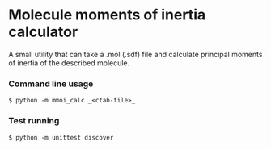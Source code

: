 # Molecule moments of inertia calculator

A small utility that can take a .mol (.sdf) file and calculate
principal moments of inertia of the described molecule.


### Command line usage

    $ python -m mmoi_calc _<ctab-file>_


### Test running

    $ python -m unittest discover
